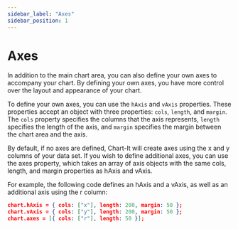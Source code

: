 ```yaml
---
sidebar_label: "Axes"
sidebar_position: 1
---
```


# Axes

In addition to the main chart area, you can also define your own axes to accompany your chart. By defining your own axes, you have more control over the layout and appearance of your chart.

To define your own axes, you can use the `hAxis` and `vAxis` properties. These properties accept an object with three properties: `cols`, `length`, and `margin`. The `cols` property specifies the columns that the axis represents, `length` specifies the length of the axis, and `margin` specifies the margin between the chart area and the axis.

By default, if no axes are defined, Chart-It will create axes using the x and y columns of your data set. If you wish to define additional axes, you can use the axes property, which takes an array of axis objects with the same cols, length, and margin properties as hAxis and vAxis.

For example, the following code defines an hAxis and a vAxis, as well as an additional axis using the r column:

```json
chart.hAxis = { cols: ["x"], length: 200, margin: 50 };
chart.vAxis = { cols: ["y"], length: 200, margin: 50 };
chart.axes = [{ cols: ["r"], length: 50 }];
```
